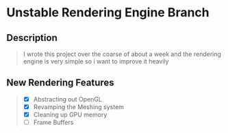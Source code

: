 # Unstable Rendering Engine Branch

## Description
> I wrote this project over the coarse of about a week and the rendering engine is very simple so i want to improve it heavily

## New Rendering Features
> - [x] Abstracting out OpenGL
> - [x] Revamping the Meshing system
> - [x] Cleaning up GPU memory
> - [ ] Frame Buffers
